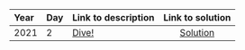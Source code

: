 | Year | Day | Link to description | Link to solution
|:---|:---|:---|:---:|
| 2021 |                      2 | [Dive!](https://adventofcode.com/2021/day/2) | [Solution](https://github.com/versenyi98/programming-contests/tree/master/Advent%20of%20Code/2021/Day%20%20%20%20%20%20%20%20%20%20%20%20%20%20%20%20%20%20%20%20%20%202%20-%20Dive%21)|
